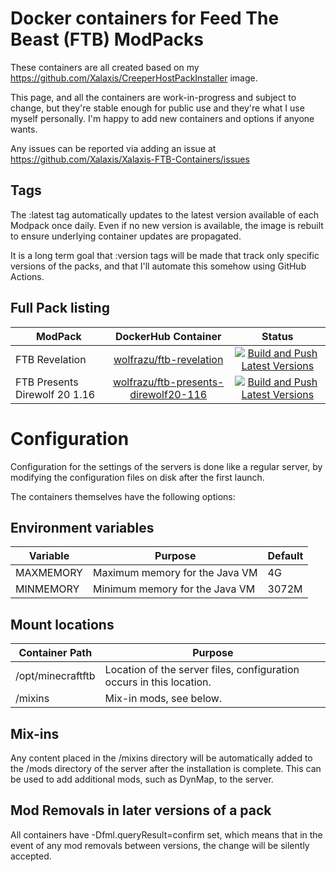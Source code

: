 # Docker containers for Feed The Beast (FTB) ModPacks

These containers are all created based on my https://github.com/Xalaxis/CreeperHostPackInstaller image.

This page, and all the containers are work-in-progress and subject to change, but they're stable enough for public use and they're what I use myself personally. I'm happy to add new containers and options if anyone wants.

Any issues can be reported via adding an issue at https://github.com/Xalaxis/Xalaxis-FTB-Containers/issues

## Tags

The :latest tag automatically updates to the latest version available of each Modpack once daily. Even if no new version is available, the image is rebuilt to ensure underlying container updates are propagated.

It is a long term goal that :version tags will be made that track only specific versions of the packs, and that I'll automate this somehow using GitHub Actions.

## Full Pack listing

| ModPack  | DockerHub Container | Status |
|----------|:-------------------:|:-------:|
| FTB Revelation | [wolfrazu/ftb-revelation](https://hub.docker.com/repository/docker/wolfrazu/ftb-revelation) | [![Build and Push Latest Versions](https://github.com/Xalaxis/FTB-Revelation/actions/workflows/build.yml/badge.svg?branch=main)](https://github.com/Xalaxis/FTB-Revelation/actions/workflows/build.yml)
| FTB Presents Direwolf 20 1.16 | [wolfrazu/ftb-presents-direwolf20-116](https://hub.docker.com/repository/docker/wolfrazu/ftb-presents-direwolf20-116) | [![Build and Push Latest Versions](https://github.com/Xalaxis/FTB-Presents-Direwolf-20-1.16/actions/workflows/build.yml/badge.svg)](https://github.com/Xalaxis/FTB-Presents-Direwolf-20-1.16/actions/workflows/build.yml)

# Configuration

Configuration for the settings of the servers is done like a regular server, by modifying the configuration files on disk after the first launch.

The containers themselves have the following options:

## Environment variables

Variable | Purpose | Default
---------|---------|---------
MAXMEMORY | Maximum memory for the Java VM | 4G
MINMEMORY | Minimum memory for the Java VM | 3072M

## Mount locations

Container Path | Purpose
---------------|---------
/opt/minecraftftb | Location of the server files, configuration occurs in this location.
/mixins | Mix-in mods, see below.

## Mix-ins

Any content placed in the /mixins directory will be automatically added to the /mods directory of the server after the installation is complete. This can be used to add additional mods, such as DynMap, to the server.

## Mod Removals in later versions of a pack

All containers have -Dfml.queryResult=confirm set, which means that in the event of any mod removals between versions, the change will be silently accepted.
